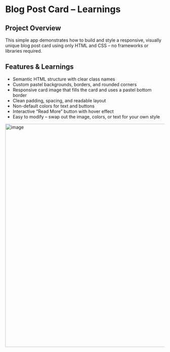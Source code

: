 # Blog Post Card – Learnings

## Project Overview
This simple app demonstrates how to build and style a responsive, visually unique blog post card using only HTML and CSS – no frameworks or libraries required.

## Features & Learnings
- Semantic HTML structure with clear class names
- Custom pastel backgrounds, borders, and rounded corners
- Responsive card image that fills the card and uses a pastel bottom border
- Clean padding, spacing, and readable layout
- Non-default colors for text and buttons
- Interactive “Read More” button with hover effect
- Easy to modify – swap out the image, colors, or text for your own style

<img width="652" height="705" alt="image" src="https://github.com/user-attachments/assets/08961ab2-1b7e-488a-929f-8c0b23f7af52" />

